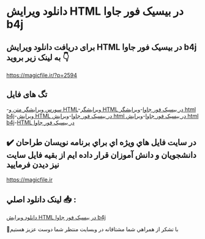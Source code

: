 # دانلود ویرایش HTML در بیسیک فور جاوا b4j

## برای دریافت دانلود ویرایش HTML در بیسیک فور جاوا b4j به لینک زیر بروید 👇

https://magicfile.ir/?p=2594

## تگ های فایل

-[سورس ویرایشگر متن و HTML](https://magicfile.ir/product/%d9%88%db%8c%d8%b1%d8%a7%db%8c%d8%b4-html-%d8%af%d8%b1-%d8%a8%db%8c%d8%b3%db%8c%da%a9-%d9%81%d9%88%d8%b1-%d8%ac%d8%a7%d9%88%d8%a7-b4j/)-[ویرایشگر HTML در بیسیک فور جاوا](https://magicfile.ir/product/%d9%88%db%8c%d8%b1%d8%a7%db%8c%d8%b4-html-%d8%af%d8%b1-%d8%a8%db%8c%d8%b3%db%8c%da%a9-%d9%81%d9%88%d8%b1-%d8%ac%d8%a7%d9%88%d8%a7-b4j/)-[ویرایشگر html b4j](https://magicfile.ir/product/%d9%88%db%8c%d8%b1%d8%a7%db%8c%d8%b4-html-%d8%af%d8%b1-%d8%a8%db%8c%d8%b3%db%8c%da%a9-%d9%81%d9%88%d8%b1-%d8%ac%d8%a7%d9%88%d8%a7-b4j/)-[ویرایش HTML در بیسیک فور جاوا](https://magicfile.ir/product/%d9%88%db%8c%d8%b1%d8%a7%db%8c%d8%b4-html-%d8%af%d8%b1-%d8%a8%db%8c%d8%b3%db%8c%da%a9-%d9%81%d9%88%d8%b1-%d8%ac%d8%a7%d9%88%d8%a7-b4j/)-[ویرایش html در بیسیک فور جاوا](https://magicfile.ir/product/%d9%88%db%8c%d8%b1%d8%a7%db%8c%d8%b4-html-%d8%af%d8%b1-%d8%a8%db%8c%d8%b3%db%8c%da%a9-%d9%81%d9%88%d8%b1-%d8%ac%d8%a7%d9%88%d8%a7-b4j/)-[ویرایش html b4j](https://magicfile.ir/product/%d9%88%db%8c%d8%b1%d8%a7%db%8c%d8%b4-html-%d8%af%d8%b1-%d8%a8%db%8c%d8%b3%db%8c%da%a9-%d9%81%d9%88%d8%b1-%d8%ac%d8%a7%d9%88%d8%a7-b4j/)-[HTML در بیسیک فور جاوا](https://magicfile.ir/product/%d9%88%db%8c%d8%b1%d8%a7%db%8c%d8%b4-html-%d8%af%d8%b1-%d8%a8%db%8c%d8%b3%db%8c%da%a9-%d9%81%d9%88%d8%b1-%d8%ac%d8%a7%d9%88%d8%a7-b4j/)

## ✔️ در سايت فايل هاي ويژه اي براي برنامه نويسان طراحان دانشجويان و دانش آموزان قرار داده ايم از بقيه فايل سايت نيز ديدن فرماييد

https://magicfile.ir


## لينک دانلود اصلي 📥 :

[دانلود ویرایش HTML در بیسیک فور جاوا b4j](https://magicfile.ir/product/%d9%88%db%8c%d8%b1%d8%a7%db%8c%d8%b4-html-%d8%af%d8%b1-%d8%a8%db%8c%d8%b3%db%8c%da%a9-%d9%81%d9%88%d8%b1-%d8%ac%d8%a7%d9%88%d8%a7-b4j/) 


🙏با تشکر از همراهي شما مشتاقانه در وبسایت منتظر شما دوست عزیز هستیم

